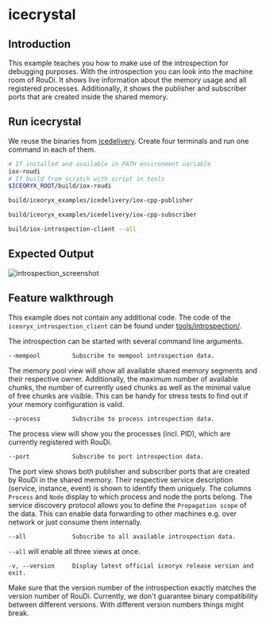# icecrystal

## Introduction

This example teaches you how to make use of the introspection for debugging purposes. With the introspection you can
look into the machine room of RouDi. It shows live information about the memory usage and all
registered processes. Additionally, it shows the publisher and subscriber ports that are created inside the shared
memory.

## Run icecrystal

We reuse the binaries from 
[icedelivery](https://github.com/eclipse-iceoryx/iceoryx/tree/master/iceoryx_examples/icedelivery).
Create four terminals and run one command in each of them.

```sh
# If installed and available in PATH environment variable
iox-roudi
# If build from scratch with script in tools
$ICEORYX_ROOT/build/iox-roudi

build/iceoryx_examples/icedelivery/iox-cpp-publisher

build/iceoryx_examples/icedelivery/iox-cpp-subscriber

build/iox-introspection-client --all
```

<!-- @todo Add expected output of RouDi, publisher, subscriber and introspection with asciinema recording before v1.0-->

## Expected Output

![introspection_screenshot](https://user-images.githubusercontent.com/22388003/75041206-672feb80-54bc-11ea-8621-2acf95bf376e.png)

## Feature walkthrough

This example does not contain any additional code. The code of the `iceoryx_introspection_client` can be found under
[tools/introspection/](../../tools/introspection/).

The introspection can be started with several command line arguments.

    --mempool         Subscribe to mempool introspection data.

The memory pool view will show all available shared memory segments and their respective owner. Additionally, the
maximum number of available chunks, the number of currently used chunks as well as the minimal value of free chunks
are visible. This can be handy for stress tests to find out if your memory configuration is valid.

    --process         Subscribe to process introspection data.

The process view will show you the processes (incl. PID), which are currently registered with RouDi.

    --port            Subscribe to port introspection data.

The port view shows both publisher and subscriber ports that are created by RouDi in the shared memory. Their respective service 
description (service, instance, event) is shown to identify them uniquely. The columns `Process` and `Node` display to which 
process and node the ports belong. The service discovery protocol allows you to define the `Propagation scope` of the data. This 
can enable data forwarding to other machines e.g. over network or just consume them internally.

    --all             Subscribe to all available introspection data.

`--all` will enable all three views at once.

    -v, --version     Display latest official iceoryx release version and exit.

Make sure that the version number of the introspection exactly matches the version number of RouDi. Currently,
we don't guarantee binary compatibility between different versions. With different version numbers things might break.

